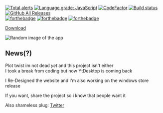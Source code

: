[![Total alerts](https://img.shields.io/lgtm/alerts/g/MrAlexEsisteGia/YtDesktop.svg?style=flat-square&?logo=lgtm&logoWidth=18)](https://lgtm.com/projects/g/MrAlexEsisteGia/YtDesktop/alerts/) [![Language grade: JavaScript](https://img.shields.io/lgtm/grade/javascript/g/MrAlexEsisteGia/YtDesktop.svg?style=flat-square&?logo=lgtm&logoWidth=18)](https://lgtm.com/projects/g/MrAlexEsisteGia/YtDesktop/context:javascript) [![CodeFactor](https://www.codefactor.io/repository/github/mralexesistegia/ytdesktop/badge?style=flat-square)](https://www.codefactor.io/repository/github/mralexesistegia/ytdesktop) [![Build status](https://ci.appveyor.com/api/projects/status/l13q29nr44xc1xow/branch/master?svg=true&?style=flat-square)](https://ci.appveyor.com/project/MrAlexEsisteGia/ytdesktop/branch/master) [![GitHub All Releases](https://img.shields.io/github/downloads/MrAlexEsisteGia/YtDesktop/total?style=flat-square)](https://github.com/MrAlexEsisteGia/YtDesktop/releases)                 
[![forthebadge](https://forthebadge.com/images/badges/gluten-free.svg)](https://forthebadge.com) [![forthebadge](https://forthebadge.com/images/badges/does-not-contain-treenuts.svg)](https://forthebadge.com) [![forthebadge](https://forthebadge.com/images/badges/you-didnt-ask-for-this.svg)](https://forthebadge.com)


[Download](https://ytdesktop.mralexesistegia.com/#download)

![Random image of the app](https://ytdesktop.mralexesistegia.com/assets/images/image01.jpg)

News(?)
------------
Plot twist im not dead *yet* and this project isn't either            
I took a break from coding but now YtDesktop is coming back              
            
I Re-Designed the website and I'm also working on the windows store release            
              
If you want, share the project so i know that people want it               

Also shameless plug: [Twitter](https://twitter.com/MrAlexEsisteGia)

